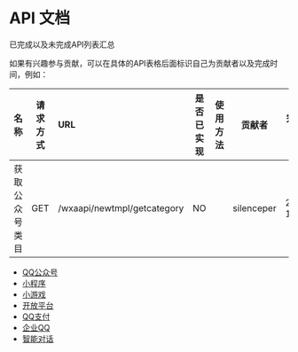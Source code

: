 # API 文档
已完成以及未完成API列表汇总

如果有兴趣参与贡献，可以在具体的API表格后面标识自己为贡献者以及完成时间，例如：


|          名称           | 请求方式 | URL                        | 是否已实现 | 使用方法 |贡献者|完成时间|
| :---------------------: | -------- | :------------------------- | ---------- | -------- |-------- |-------- |
| 获取公众号类目       | GET      | /wxaapi/newtmpl/getcategory            | NO         |   |silenceper| 2021-12-20|


- [QQ公众号](./officialaccount.md)
- [小程序](./miniprogram.md)
- [小游戏](./minigame.md)
- [开放平台](./oplatform.md)
- [QQ支付](./wxpay.md)
- [企业QQ](./work.md)
- [智能对话](./aispeech.md)

